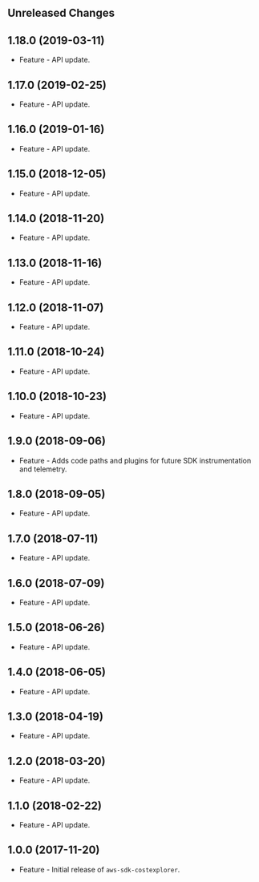 Unreleased Changes
------------------

1.18.0 (2019-03-11)
------------------

* Feature - API update.

1.17.0 (2019-02-25)
------------------

* Feature - API update.

1.16.0 (2019-01-16)
------------------

* Feature - API update.

1.15.0 (2018-12-05)
------------------

* Feature - API update.

1.14.0 (2018-11-20)
------------------

* Feature - API update.

1.13.0 (2018-11-16)
------------------

* Feature - API update.

1.12.0 (2018-11-07)
------------------

* Feature - API update.

1.11.0 (2018-10-24)
------------------

* Feature - API update.

1.10.0 (2018-10-23)
------------------

* Feature - API update.

1.9.0 (2018-09-06)
------------------

* Feature - Adds code paths and plugins for future SDK instrumentation and telemetry.

1.8.0 (2018-09-05)
------------------

* Feature - API update.

1.7.0 (2018-07-11)
------------------

* Feature - API update.

1.6.0 (2018-07-09)
------------------

* Feature - API update.

1.5.0 (2018-06-26)
------------------

* Feature - API update.

1.4.0 (2018-06-05)
------------------

* Feature - API update.

1.3.0 (2018-04-19)
------------------

* Feature - API update.

1.2.0 (2018-03-20)
------------------

* Feature - API update.

1.1.0 (2018-02-22)
------------------

* Feature - API update.

1.0.0 (2017-11-20)
------------------

* Feature - Initial release of `aws-sdk-costexplorer`.

